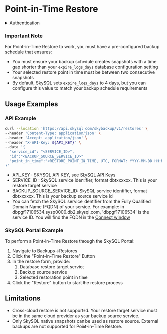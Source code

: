 # Point-in-Time Restore

<details>
<summary>
Authentication
</summary>
<h3>
<ol>
<li>
Go to the SkySQL <a href="https://app.skysql.com/user-profile/api-keys">API Key management page</a>  and generate an API key
</li>
<li>
Export the value from the token field to an environment variable $API_KEY

```
export API_KEY='... key data ...'
```
</li>
<li>
Use it on subsequent request, e.g:

```bash
curl --request GET 'https://api.skysql.com/skybackup/v1/backups/schedules' --header "X-API-Key: ${API_KEY}"
```
</li>
</ol>
</details>

### Important Note
For Point-in-Time Restore to work, you must have a pre-configured backup schedule that ensures:
- You must ensure your backup schedule creates snapshots with a time gap shorter than your `expire_logs_days` database configuration setting
- Your selected restore point in time must be between two consecutive snapshots
- By default, SkySQL sets `expire_logs_days` to 4 days, but you can configure this value to match your backup schedule requirements

## Usage Examples

### API Example

```bash
curl --location 'https://api.skysql.com/skybackup/v1/restores' \
--header 'Content-Type: application/json' \
--header 'Accept: application/json' \
--header "X-API-Key: ${API_KEY}" \
--data '{
  "service_id": "<SERVICE_ID>",
  "id":"<BACKUP_SOURCE_SERVICE_ID>",
  "point_in_time":"<RESTORE_POINT_IN_TIME, UTC, FORMAT: YYYY-MM-DD HH:MM:SS>"
}'
```

- API_KEY : SKYSQL API KEY, see [SkySQL API Keys](https://app.skysql.com/user-profile/api-keys/)
- SERVICE_ID : SkySQL service identifier, format dbtxxxxxx. This is your restore target service
- BACKUP_SOURCE_SERVICE_ID: SkySQL service identifier, format dbtxxxxxx. This is your backup source service id
- You can fetch the SkySQL service identifier from the Fully Qualified Domain Name (FQDN) of your service. For example: in dbpgf17106534.sysp0000.db2.skysql.com, 'dbpgf17106534' is the service ID. You will find the FQDN in the [Connect window](https://app.skysql.com/dashboard)

### SkySQL Portal Example

To perform a Point-in-Time Restore through the SkySQL Portal:

<ol>
  <li>Navigate to Backups→Restores</li>
  <li>Click the "Point-in-Time Restore" Button</li>
  <li>In the restore form, provide:
    <ol>
      <li>Database restore target service</li>
      <li>Backup source service</li>
      <li>Selected restoration point in time</li>
    </ol>
  </li>
  <li>Click the "Restore" button to start the restore process</li>
</ol>

## Limitations

- Cross-cloud restore is not supported. Your restore target service must be in the same cloud provider as your backup source service.
- Only SkySQL native snapshots can be used as restore source. External backups are not supported for Point-in-Time Restore.
